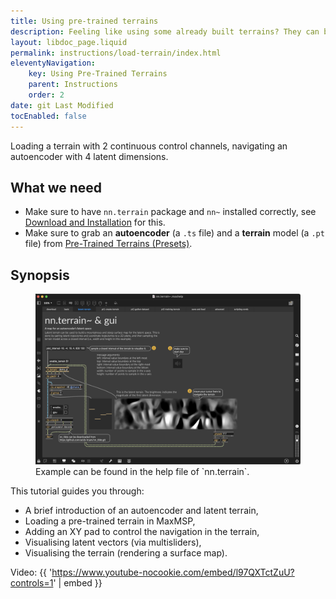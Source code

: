 ```yaml
---
title: Using pre-trained terrains
description: Feeling like using some already built terrains? They can be loaded like presets.
layout: libdoc_page.liquid
permalink: instructions/load-terrain/index.html
eleventyNavigation:
    key: Using Pre-Trained Terrains
    parent: Instructions
    order: 2
date: git Last Modified
tocEnabled: false
---
```


Loading a terrain with 2 continuous control channels, navigating an autoencoder with 4 latent dimensions.

## What we need

* Make sure to have `nn.terrain` package and `nn~` installed correctly, see [Download and Installation](/installation) for this.
* Make sure to grab an **autoencoder** (a `.ts` file) and a **terrain** model (a `.pt` file) from [Pre-Trained Terrains (Presets)](/pre-trained).

## Synopsis  

<figure class="wide">
    <img src="../../assets/load-pretrained-1.png"
        alt="Trajectories">
    <figcaption>
        Example can be found in the help file of `nn.terrain`.
    </figcaption>
</figure>

This tutorial guides you through: 

* A brief introduction of an autoencoder and latent terrain,
* Loading a pre-trained terrain in MaxMSP,
* Adding an XY pad to control the navigation in the terrain,
* Visualising latent vectors (via multisliders),
* Visualising the terrain (rendering a surface map).

Video: 
{{ 'https://www.youtube-nocookie.com/embed/l97QXTctZuU?controls=1' | embed }}

